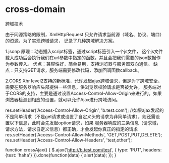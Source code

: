 # cross-domain
跨域技术

由于同源策略的限制，XmlHttpRequest 只允许请求当前源（域名、协议、端口）的资源，为了实现跨域请求，
记录了几种跨域解决方案。

1.jsonp
原理：动态插入script标签，通过script标签引入一个js文件，
这个js文件载入成功后会执行我们在url参数中指定的函数，并且会把我们需要的json数据作为参数传入。
优点：兼容性好，简单易用，支持浏览器与服务器双向通信。
缺点：只支持GET请求，服务端需要修改代码，添加回调函数callback。

2.CORS
Xhr level2支持的新标准，允许发起ajax跨域请求，但是为了跨域安全，需要在服务器响应头部提供一些信息，供浏览器校验请求是否被允许。
服务端对于CORS的支持，主要是通过设置Access-Control-Allow-Origin来进行的。如果浏览器检测到相应的设置，就可以允许Ajax进行跨域访问。

 res.setHeader('Access-Control-Allow-Origin', 'b.test.com');
 //如果ajax发起的不是简单请求（不是get请求或设置了自定义头的请求为非简单请求），则还需设置以下信息，此时会先发起option请求，如果
 服务器响应的三条信息（请求域，请求方法，请求自定义信息）都正确，才会发起你真正的指定的请求
 res.setHeader('Access-Control-Allow-Methods', 'GET,POST,PUT,DELETE');
 res.setHeader('Access-Control-Allow-Headers', 'test,other');
 
function crossAjax() {
    $.ajax('http://b.test.com/test', {
        type: 'PUT',
        headers: {test: 'haha'}
    }).done(function(data) {
        alert(data);
    });
}


